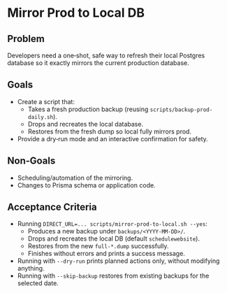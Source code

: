 # Mirror Prod to Local DB

## Problem
Developers need a one‑shot, safe way to refresh their local Postgres database so it exactly mirrors the current production database.

## Goals
- Create a script that:
  - Takes a fresh production backup (reusing `scripts/backup-prod-daily.sh`).
  - Drops and recreates the local database.
  - Restores from the fresh dump so local fully mirrors prod.
- Provide a dry‑run mode and an interactive confirmation for safety.

## Non‑Goals
- Scheduling/automation of the mirroring.
- Changes to Prisma schema or application code.

## Acceptance Criteria
- Running `DIRECT_URL=... scripts/mirror-prod-to-local.sh --yes`:
  - Produces a new backup under `backups/<YYYY-MM-DD>/`.
  - Drops and recreates the local DB (default `schedulewebsite`).
  - Restores from the new `full-*.dump` successfully.
  - Finishes without errors and prints a success message.
- Running with `--dry-run` prints planned actions only, without modifying anything.
- Running with `--skip-backup` restores from existing backups for the selected date.

